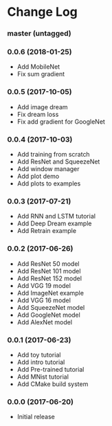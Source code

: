 Change Log
==========

### master (untagged)

### 0.0.6 (2018-01-25)

* Add MobileNet
* Fix sum gradient

### 0.0.5 (2017-10-05)

* Add image dream
* Fix dream loss
* Fix add gradient for GoogleNet

### 0.0.4 (2017-10-03)

* Add training from scratch
* Add ResNet and SqueezeNet
* Add window manager
* Add plot demo
* Add plots to examples

### 0.0.3 (2017-07-21)

* Add RNN and LSTM tutorial
* Add Deep Dream example
* Add Retrain example

### 0.0.2 (2017-06-26)

* Add ResNet 50 model
* Add ResNet 101 model
* Add ResNet 152 model
* Add VGG 19 model
* Add ImageNet example
* Add VGG 16 model
* Add SqueezeNet model
* Add GoogleNet model
* Add AlexNet model

### 0.0.1 (2017-06-23)

* Add toy tutorial
* Add intro tutorial
* Add Pre-trained tutorial
* Add MNist tutorial
* Add CMake build system

### 0.0.0 (2017-06-20)

* Initial release
